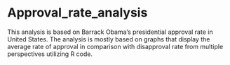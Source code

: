 # Approval_rate_analysis
This analysis is based on Barrack Obama’s presidential approval rate in United States.  The analysis is mostly based on graphs that display the average rate of approval in comparison with disapproval rate from multiple perspectives utilizing R code.
